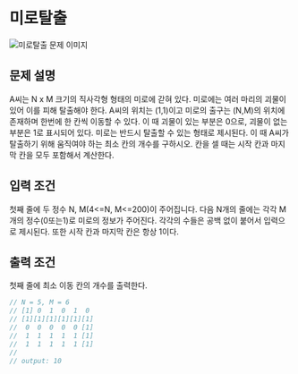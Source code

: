 # 미로탈출
![미로탈출 문제 이미지](https://www.notion.so/rmaomina/58b80f09954e4d98a752d4dd58bb4f9e#50c9f786bcef4a5a9abec35a5aba3b14)

## 문제 설명 
A씨는 N x M 크기의 직사각형 형태의 미로에 갇혀 있다.
미로에는 여러 마리의 괴물이 있어 이를 피해 탈출해야 한다.
A씨의 위치는 (1,1)이고 미로의 출구는 (N,M)의 위치에 존재하며 한번에 한 칸씩 이동할 수 있다.
이 때 괴물이 있는 부분은 0으로, 괴물이 없는 부분은 1로 표시되어 있다.
미로는 반드시 탈출할 수 있는 형태로 제시된다.
이 때 A씨가 탈출하기 위해 움직여야 하는 최소 칸의 개수를 구하시오.
칸을 셀 때는 시작 칸과 마지막 칸을 모두 포함해서 계산한다.

## 입력 조건
첫째 줄에 두 정수 N, M(4<=N, M<=200)이 주어집니다.
다음 N개의 줄에는 각각 M개의 정수(0또는1)로 미로의 정보가 주어진다.
각각의 수들은 공백 없이 붙어서 입력으로 제시된다. 또한 시작 칸과 마지막 칸은 항상 1이다.

## 출력 조건
첫째 줄에 최소 이동 칸의 개수를 출력한다.

```jsx
// N = 5, M = 6
// [1] 0  1  0  1  0
// [1][1][1][1][1][1]
//  0  0  0  0  0 [1]
//  1  1  1  1  1 [1]
//  1  1  1  1  1 [1]
// 
// output: 10
```
